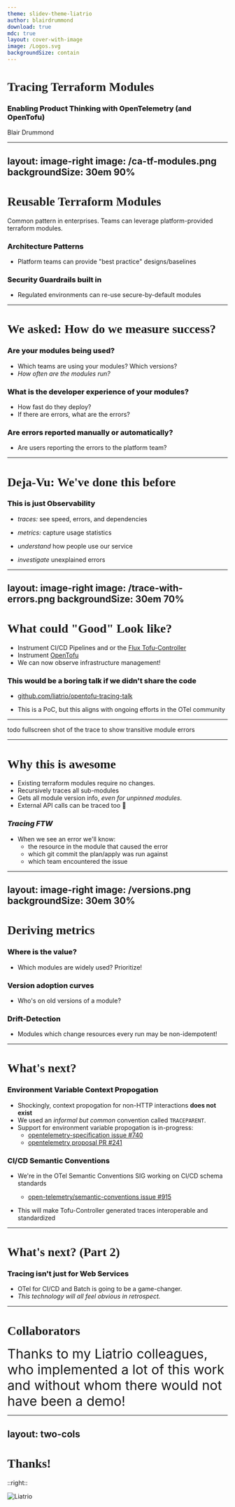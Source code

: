 ```yaml
---
theme: slidev-theme-liatrio
author: blairdrummond
download: true
mdc: true
layout: cover-with-image
image: /Logos.svg
backgroundSize: contain
---
```


<style>
h1 {
  font-family: "Verdana";
  text-transform: none;
}

h3 {
  font-weight: 800;
}

.col-right h3 {
  width: 50%;
  margin: 0 auto;
  text-align: center ;
}

.col-right img {
  width: 50%;
  display: block;
  margin: 0 auto;
  text-align: center ;
}

.col-right {
  width: 50%;
  margin: 0 auto;
  text-align: center ;
}
</style>

# Tracing Terraform Modules 

### Enabling Product Thinking with OpenTelemetry (and OpenTofu)

Blair Drummond

---
layout: image-right
image: /ca-tf-modules.png
backgroundSize: 30em 90%
---

# Reusable Terraform Modules

Common pattern in enterprises. Teams can leverage platform-provided terraform modules.

### Architecture Patterns

- Platform teams can provide "best practice" designs/baselines

### Security Guardrails built in

- Regulated environments can re-use secure-by-default modules

---

# We asked: How do we measure success?

<Transform :scale="1.1">

### Are your modules being used?

- Which teams are using your modules? Which versions?
- *How often are the modules run?*

### What is the developer experience of your modules?

- How fast do they deploy?
- If there are errors, what are the errors?


### Are errors reported manually or automatically?

- Are users reporting the errors to the platform team?
</Transform>

---

# Deja-Vu: We've done this before

<Transform :scale="1.7">

### This is just Observability

- *traces:* see speed, errors, and dependencies

- *metrics:* capture usage statistics

- *understand* how people use our service

- *investigate* unexplained errors

</Transform>

---
layout: image-right
image: /trace-with-errors.png
backgroundSize: 30em 70%
---

# What could "Good" Look like? 

- Instrument CI/CD Pipelines and or the [Flux Tofu-Controller](https://github.com/flux-iac/tofu-controller)
- Instrument [OpenTofu](https://opentofu.org/) 
- We can now observe infrastructure management!

### This would be a boring talk if we didn't share the code

- [github.com/liatrio/opentofu-tracing-talk](https://github.com/liatrio/opentofu-tracing-talk)

- This is a PoC, but this aligns with ongoing efforts in the OTel community

---

todo fullscreen shot of the trace to show transitive module errors

---

<Transform :scale="1.2">

# Why this is awesome

- Existing terraform modules require no changes.
- Recursively traces all sub-modules
- Gets all module version info, *even for unpinned modules*. 
- External API calls can be traced too 🤯

### *Tracing FTW*

- When we see an error we'll know:
  + the resource in the module that caused the error 
  + which git commit the plan/apply was run against
  + which team encountered the issue

</Transform>

---
layout: image-right
image: /versions.png
backgroundSize: 30em 30%
---

# Deriving metrics

### Where is the value?

- Which modules are widely used? Prioritize!

### Version adoption curves

- Who's on old versions of a module?

### Drift-Detection

- Modules which change resources every run may be non-idempotent!

---

# What's next?

### Environment Variable Context Propogation

- Shockingly, context propogation for non-HTTP interactions **does not exist**
- We used an *informal but common* convention called `TRACEPARENT`.
- Support for environment variable propogation is in-progress:
  + [opentelemetry-specification issue #740](https://github.com/open-telemetry/opentelemetry-specification/issues/740)
  + [opentelemetry proposal PR #241](https://github.com/open-telemetry/oteps/pull/241)
  
### CI/CD Semantic Conventions
  
- We're in the OTel Semantic Conventions SIG working on CI/CD schema standards
  + [open-telemetry/semantic-conventions issue #915](https://github.com/open-telemetry/semantic-conventions/issues/915)
  
- This will make Tofu-Controller generated traces interoperable and standardized

---

# What's next? (Part 2)

<Transform :scale="1.8">

### Tracing isn't just for Web Services

- OTel for CI/CD and Batch is going to be a game-changer.
- *This technology will all feel obvious in retrospect.*

</Transform>

---

# Collaborators

<div style="font-size: 30px;">
Thanks to my Liatrio colleagues, who implemented a lot of this work and without whom there would not have been a demo!
</div>


<div class="slidev-layout flex">
  <div class="item flex">
    <Portrait src="/ryan.png" name="Ryan Hoofard" title="DevOps Engineer" />
  </div>
  <div class="item flex">
    <Portrait src="/alice.png" name="Alice Jones" title="DevOps Engineer" />
  </div>
  <div class="item flex">
    <Portrait src="/adriel.png" name="Adriel Perkins" title="DevOps Engineer" />
  </div>
</div>


---
layout: two-cols
---

# Thanks!

<div class="slidev-layout flex -mt-10">
<Portrait src="/me.png" name="Blair Drummond" title="DevOps Engineer" desc="Kubernetes nerd (Montréal)" email="blaird@liatrio.com"/>
</div>

::right::

![Liatrio](/liatrio.svg)
